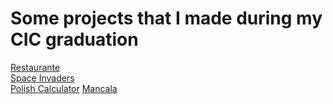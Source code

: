 # Some projects that I made during my CIC graduation

[Restaurante](Restaurante/README.md)\
[Space Invaders](Space\_Invaders/README.md)\
[Polish Calculator](Polish\_calculator/README.md)
[Mancala](Mancala/README.md)


